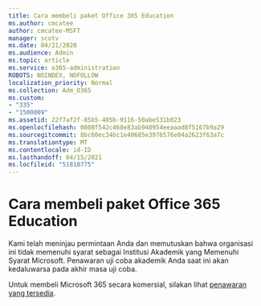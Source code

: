 ```yaml
---
title: Cara membeli paket Office 365 Education
ms.author: cmcatee
author: cmcatee-MSFT
manager: scotv
ms.date: 04/21/2020
ms.audience: Admin
ms.topic: article
ms.service: o365-administration
ROBOTS: NOINDEX, NOFOLLOW
localization_priority: Normal
ms.collection: Adm_O365
ms.custom:
- "335"
- "1500009"
ms.assetid: 22f7af2f-85b5-405b-9116-50abe531b023
ms.openlocfilehash: 0808f542c460e83ab940954eeaaad8f5167b9a29
ms.sourcegitcommit: 8bc60ec34bc1e40685e3976576e04a2623f63a7c
ms.translationtype: MT
ms.contentlocale: id-ID
ms.lasthandoff: 04/15/2021
ms.locfileid: "51810775"
---
```

# <a name="how-to-purchase-office-365-education-plans"></a>Cara membeli paket Office 365 Education

Kami telah meninjau permintaan Anda dan memutuskan bahwa organisasi ini tidak memenuhi syarat sebagai Institusi Akademik yang Memenuhi Syarat Microsoft. Penawaran uji coba akademik Anda saat ini akan kedaluwarsa pada akhir masa uji coba.
  
Untuk membeli Microsoft 365 secara komersial, silakan lihat [penawaran yang tersedia](https://go.microsoft.com/fwlink/p/?linkid=868433).  